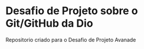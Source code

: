 # Desafio de Projeto sobre o Git/GitHub da Dio
Repositorio criado para o Desafio de Projeto Avanade
